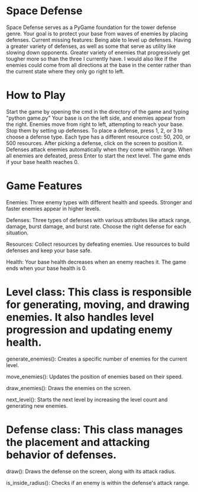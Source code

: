 # Space Defense
Space Defense serves as a PyGame foundation for the tower defense genre. Your goal is to protect your base from waves of enemies by placing defenses. Current missing features: Being able to level up defenses. Having a greater variety of defenses, as well as some that serve as utility like slowing down opponents. Greater variety of enemies that progressively get tougher more so than the three I currently have. I would also like if the enemies could come from all directions at the base in the center rather than the current state where they only go right to left.

# How to Play
Start the game by opening the cmd in the directory of the game and typing "python game.py"
Your base is on the left side, and enemies appear from the right.
Enemies move from right to left, attempting to reach your base. Stop them by setting up defenses.
To place a defense, press 1, 2, or 3 to choose a defense type. Each type has a different resource cost: 50, 200, or 500 resources.
After picking a defense, click on the screen to position it.
Defenses attack enemies automatically when they come within range.
When all enemies are defeated, press Enter to start the next level.
The game ends if your base health reaches 0.

# Game Features
Enemies: Three enemy types with different health and speeds. Stronger and faster enemies appear in higher levels.

Defenses: Three types of defenses with various attributes like attack range, damage, burst damage, and burst rate. Choose the right defense for each situation.

Resources: Collect resources by defeating enemies. Use resources to build defenses and keep your base safe.

Health: Your base health decreases when an enemy reaches it. The game ends when your base health is 0.

# Level class: This class is responsible for generating, moving, and drawing enemies. It also handles level progression and updating enemy health.
generate_enemies(): Creates a specific number of enemies for the current level.

move_enemies(): Updates the position of enemies based on their speed.

draw_enemies(): Draws the enemies on the screen.

next_level(): Starts the next level by increasing the level count and generating new enemies.

# Defense class: This class manages the placement and attacking behavior of defenses.
draw(): Draws the defense on the screen, along with its attack radius.

is_inside_radius(): Checks if an enemy is within the defense's attack range.
